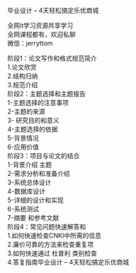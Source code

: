 毕业设计 – 4天轻松搞定乐优商城

全网it学习资源共享学习<br>全网课程都有，欢迎私聊<br>微信：jerryttom<br>

阶段1：论文写作和格式规范简介<br> 1.论文欣赏<br> 2.结构归纳<br> 3.规范介绍<br> 阶段2：主题选择和主题报告<br> 1-主题选择的注意事项<br> 2-主题的来源<br> 3- 研究目的和意义<br> 4-主题选择的依据<br> 5-背景情况<br> 6-应用价值<br> 阶段3：项目与论文的结合<br> 1-背景介绍 主题<br> 2-需求分析和准备介绍<br> 3-系统总体设计<br> 4-数据库设计<br> 5-详细的设计和实现<br> 6-系统测试<br> 7-摘要 和参考文献<br> 阶段4：常见问题快速解答和<br> 1.如何快速检查CNKI中所需的信息<br> 2.廉价可靠的方法来检查重复项<br> 3.如何快速通过 杜普利 类别检查<br> 4.答复指南毕业设计 – 4天轻松搞定乐优商城